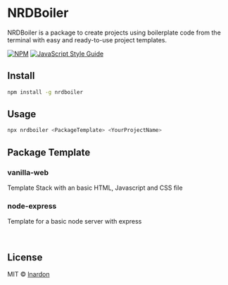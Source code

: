 # NRDBoiler

NRDBoiler is a package to create projects using boilerplate code from the terminal with easy and ready-to-use project templates.

[![NPM](https://img.shields.io/npm/v/nrdboiler.svg)](https://www.npmjs.com/package/nrdboiler) [![JavaScript Style Guide](https://img.shields.io/badge/code_style-standard-brightgreen.svg)](https://standardjs.com)

## Install

```bash
npm install -g nrdboiler
```

## Usage

```bash
npx nrdboiler <PackageTemplate> <YourProjectName>
```

## Package Template

### vanilla-web

Template Stack with an basic HTML, Javascript and CSS file

### node-express

Template for a basic node server with express

</br>

## License

MIT © [lnardon](https://github.com/lnardon)

